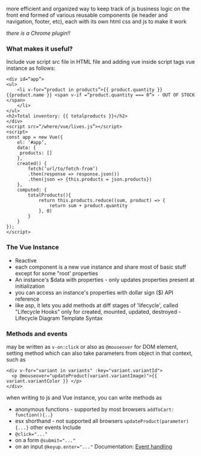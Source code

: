 more efficient and organized way to keep track of js business logic on the front end
formed of various reusable components (ie header and navigation, footer, etc), each with its own html css and js to make it work

*there is a Chrome plugin!!*

### What makes it useful?
Include vue script src file in HTML file
and adding vue inside script tags
vue instance as follows:
```
<div id=“app”>
<ul>
    <li v-for=“product in products”>{{ product.quantity }} {{product.name }} <span v-if =“product.quantity === 0”> - OUT OF STOCK </span>
    </li>
</ul>
<h2>Total inventory: {{ totalproducts }}</h2>
</div>
<script src=“/where/vue/lives.js”></script>
<script>
const app = new Vue({
    el: ‘#app’,
    data: {
     products: []
    },
    created() {
        fetch(‘url/to/fetch-from’)
        .then(response => response.json())
        .then(json => {this.products = json.products})
    },
    computed: {
        totalProducts(){
            return this.products.reduce((sum, product) => {
                return sum + product.quantity
            }, 0)
        }
    }
});
</script>
```
### The Vue Instance
* Reactive
* each component is a new vue instance and share most of basic stuff except for some "root' properties
* An instance's $data with properties - only updates properties present at initialization
* you can access an instance's properties with dollar sign ($) API reference
* like asp, it lets you add methods at diff stages of 'lifecycle', called "Lifecycle Hooks"
only for created, mounted, updated, destroyed - Lifecycle Diagram
Template Syntax

### Methods and events
may be written as ``v-on:click``
or also as ``@mouseover`` for DOM element, setting method which can also take parameters from object in that context, such as  
```
<div v-for="variant in variants" :key="variant.variantId">
  <p @mouseover="updateProduct(variant.variantImage)">{{ variant.variantColor }} </p>
</div>
```
when writing to js and Vue instance, you can write methods as
* anonymous functions - supported by most browsers ``addToCart: function(){..}``
* esx shorthand - not supported all browsers `` updateProduct(parameter){...} ``
other events Include
* ``@click="..."``
* on a form ``@submit="..."``
* on an input ``@keyup.enter="..."``
Documentation: [Event handling](https://vuejs.org/v2/guide/events.html)
